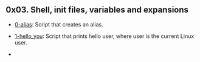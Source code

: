 ## **0x03**. Shell, init files, variables and expansions

* [0-alias](./0-alias): Script that creates an alias.

* [1-hello_you](./1-hello_you): Script that prints hello user, where user is the current Linux user.

*  
